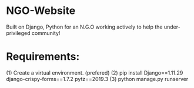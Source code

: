 # NGO-Website
Built on Django, Python for an N.G.O working actively to help the under-privileged community! 
# Requirements:
(1) Create a virtual environment. (prefered)
(2) pip install Django==1.11.29 django-crispy-forms==1.7.2 pytz==2019.3
(3) python manage.py runserver

